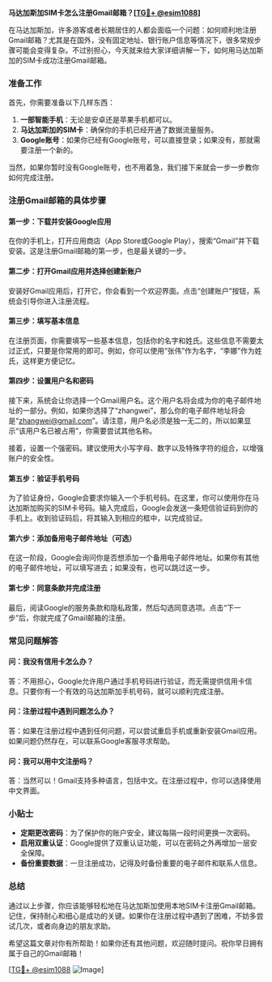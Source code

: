 **马达加斯加SIM卡怎么注册Gmail邮箱？[[TG💪+ @esim1088](https://t.me/s/esim1088)]**

在马达加斯加，许多游客或者长期居住的人都会面临一个问题：如何顺利地注册Gmail邮箱？尤其是在国外，没有固定地址、银行账户信息等情况下，很多常规步骤可能会变得复杂。不过别担心，今天就来给大家详细讲解一下，如何用马达加斯加的SIM卡成功注册Gmail邮箱。

### 准备工作

首先，你需要准备以下几样东西：

1. **一部智能手机**：无论是安卓还是苹果手机都可以。
2. **马达加斯加的SIM卡**：确保你的手机已经开通了数据流量服务。
3. **Google账号**：如果你已经有Google账号，可以直接登录；如果没有，那就需要注册一个新的。

当然，如果你暂时没有Google账号，也不用着急，我们接下来就会一步一步教你如何完成注册。

### 注册Gmail邮箱的具体步骤

#### 第一步：下载并安装Google应用

在你的手机上，打开应用商店（App Store或Google Play），搜索“Gmail”并下载安装。这是注册Gmail邮箱的第一步，也是最关键的一步。

#### 第二步：打开Gmail应用并选择创建新账户

安装好Gmail应用后，打开它，你会看到一个欢迎界面。点击“创建账户”按钮，系统会引导你进入注册流程。

#### 第三步：填写基本信息

在注册页面，你需要填写一些基本信息，包括你的名字和姓氏。这些信息不需要太过正式，只要是你常用的即可。例如，你可以使用“张伟”作为名字，“李娜”作为姓氏，这样更方便记忆。

#### 第四步：设置用户名和密码

接下来，系统会让你选择一个Gmail用户名。这个用户名将会成为你的电子邮件地址的一部分。例如，如果你选择了“zhangwei”，那么你的电子邮件地址将会是“zhangwei@gmail.com”。请注意，用户名必须是独一无二的，所以如果显示“该用户名已被占用”，你需要尝试其他名称。

接着，设置一个强密码。建议使用大小写字母、数字以及特殊字符的组合，以增强账户的安全性。

#### 第五步：验证手机号码

为了验证身份，Google会要求你输入一个手机号码。在这里，你可以使用你在马达加斯加购买的SIM卡号码。输入完成后，Google会发送一条短信验证码到你的手机上。收到验证码后，将其输入到相应的框中，以完成验证。

#### 第六步：添加备用电子邮件地址（可选）

在这一阶段，Google会询问你是否想添加一个备用电子邮件地址。如果你有其他的电子邮件地址，可以填写进去；如果没有，也可以跳过这一步。

#### 第七步：同意条款并完成注册

最后，阅读Google的服务条款和隐私政策，然后勾选同意选项。点击“下一步”后，你就完成了Gmail邮箱的注册。

### 常见问题解答

#### 问：我没有信用卡怎么办？
答：不用担心，Google允许用户通过手机号码进行验证，而无需提供信用卡信息。只要你有一个有效的马达加斯加手机号码，就可以顺利完成注册。

#### 问：注册过程中遇到问题怎么办？
答：如果在注册过程中遇到任何问题，可以尝试重启手机或重新安装Gmail应用。如果问题仍然存在，可以联系Google客服寻求帮助。

#### 问：我可以用中文注册吗？
答：当然可以！Gmail支持多种语言，包括中文。在注册过程中，你可以选择使用中文界面。

### 小贴士

- **定期更改密码**：为了保护你的账户安全，建议每隔一段时间更换一次密码。
- **启用双重认证**：Google提供了双重认证功能，可以在密码之外再增加一层安全保障。
- **备份重要数据**：一旦注册成功，记得及时备份重要的电子邮件和联系人信息。

### 总结

通过以上步骤，你应该能够轻松地在马达加斯加使用本地SIM卡注册Gmail邮箱。记住，保持耐心和细心是成功的关键。如果你在注册过程中遇到了困难，不妨多尝试几次，或者向身边的朋友求助。

希望这篇文章对你有所帮助！如果你还有其他问题，欢迎随时提问。祝你早日拥有属于自己的Gmail邮箱！

[[TG💪+ @esim1088](https://t.me/s/esim1088) ![Image](https://i.postimg.cc/4NQfJmqS/Snipaste-2025-05-13-00-14-12.png)]
